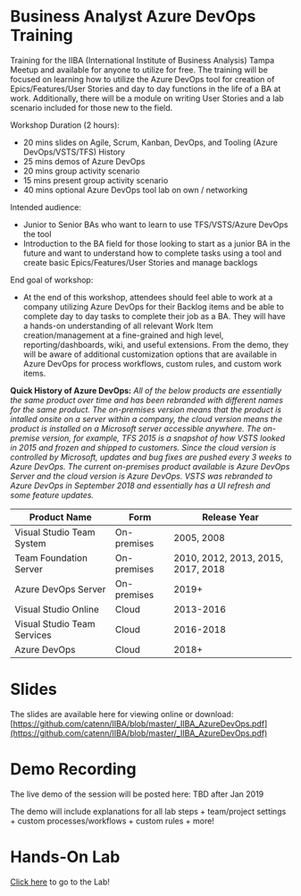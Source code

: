 # Business Analyst Azure DevOps Training
Training for the IIBA (International Institute of Business Analysis) Tampa Meetup and available for anyone to utilize for free.  The training will be focused on learning how to utilize the Azure DevOps tool for creation of Epics/Features/User Stories and day to day functions in the life of a BA at work.  Additionally, there will be a module on writing User Stories and a lab scenario included for those new to the field. 

Workshop Duration (2 hours):
* 20 mins slides on Agile, Scrum, Kanban, DevOps, and Tooling (Azure DevOps/VSTS/TFS) History
* 25 mins demos of Azure DevOps
* 20 mins group activity scenario
* 15 mins present group activity scenario
* 40 mins optional Azure DevOps tool lab on own / networking

Intended audience: 
* Junior to Senior BAs who want to learn to use TFS/VSTS/Azure DevOps the tool
* Introduction to the BA field for those looking to start as a junior BA in the future and want to understand how to complete tasks using a tool and create basic Epics/Features/User Stories and manage backlogs

End goal of workshop:
* At the end of this workshop, attendees should feel able to work at a company utilizing Azure DevOps for their Backlog items and be able to complete day to day tasks to complete their job as a BA.  They will have a hands-on understanding of all relevant Work Item creation/management at a fine-grained and high level, reporting/dashboards, wiki, and useful extensions.  From the demo, they will be aware of additional customization options that are available in Azure DevOps for process workflows, custom rules, and custom work items. 

**Quick History of Azure DevOps:**
*All of the below products are essentially the same product over time and has been rebranded with different names for the same product.  The on-premises version means that the product is intalled onsite on a server within a company, the cloud version means the product is installed on a Microsoft server accessible anywhere.  The on-premise version, for example, TFS 2015 is a snapshot of how VSTS looked in 2015 and frozen and shipped to customers.  Since the cloud version is controlled by Microsoft, updates and bug fixes are pushed every 3 weeks to Azure DevOps. The current on-premises product available is Azure DevOps Server and the cloud version is Azure DevOps.  VSTS was rebranded to Azure DevOps in September 2018 and essentially has a UI refresh and some feature updates.*

| Product Name | Form | Release Year |
| ------------ | ---- | ------------ |
| Visual Studio Team System | On-premises | 2005, 2008 | | 
| Team Foundation Server | On-premises | 2010, 2012, 2013, 2015, 2017, 2018 | | 
| Azure DevOps Server | On-premises | 2019+ | | 
| Visual Studio Online | Cloud | 2013-2016 | | 
| Visual Studio Team Services	 | Cloud | 2016-2018 | | 
| Azure DevOps	 | Cloud | 2018+ | | 


# Slides
The slides are available here for viewing online or download: [https://github.com/catenn/IIBA/blob/master/_IIBA_AzureDevOps.pdf](https://github.com/catenn/IIBA/blob/master/_IIBA_AzureDevOps.pdf)

# Demo Recording
The live demo of the session will be posted here: TBD after Jan 2019

The demo will include explanations for all lab steps + team/project settings + custom processes/workflows + custom rules + more! 

# Hands-On Lab
[Click here](https://github.com/catenn/IIBA/wiki) to go to the Lab!

